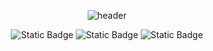 <div align="center">
  
  ![header](https://capsule-render.vercel.app/api?type=transparent&height=150&text=Hi%20Everybody!👍&desc=Welcome%20Daniel%20Repository😊&descAlign=50&descAlignY=90&fontColor=0D83DB)
  
  ![Static Badge](https://img.shields.io/badge/HTML5-E34F26?style=flat&logo=html5&logoColor=white)
  ![Static Badge](https://img.shields.io/badge/CSS3-1572B6?style=flat&logo=css3&logoColor=white)
  ![Static Badge](https://img.shields.io/badge/Node.js-5FA04E?style=flat&logo=node.js&logoColor=white)
  
</div>
